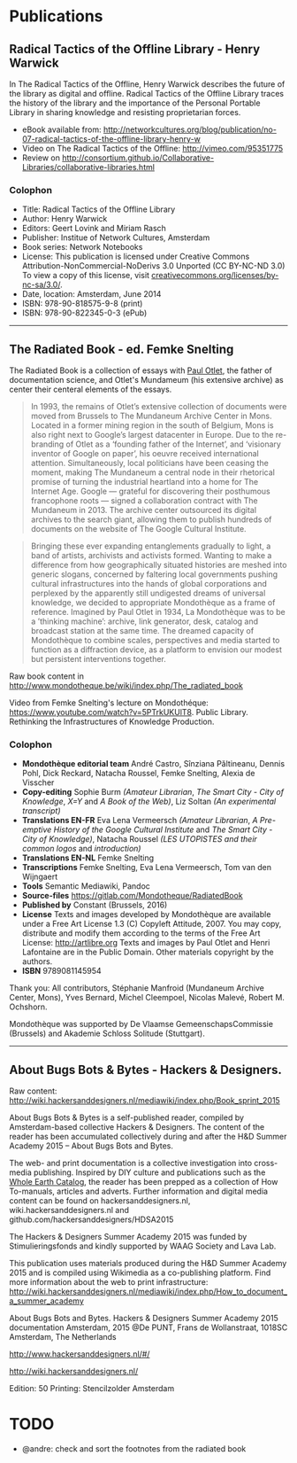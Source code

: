 # Publications

## Radical Tactics of the Offline Library - Henry Warwick 
In The Radical Tactics of the Offline, Henry Warwick describes the future of the library as digital and offline. 
Radical Tactics of the Offline Library traces the history of the library and the importance of the Personal Portable Library in sharing knowledge and resisting proprietarian forces.

* eBook available from: <http://networkcultures.org/blog/publication/no-07-radical-tactics-of-the-offline-library-henry-w>
* Video on The Radical Tactics of the Offline: <http://vimeo.com/95351775>
* Review on <http://consortium.github.io/Collaborative-Libraries/collaborative-libraries.html>

### Colophon
* Title: Radical Tactics of the Offline Library 
* Author: Henry Warwick 
* Editors: Geert Lovink and Miriam Rasch
* Publisher: Institue of Network Cultures, Amsterdam
* Book series: Network Notebooks
* License: This publication is licensed under Creative Commons
Attribution-NonCommercial-NoDerivs 3.0 Unported (CC BY-NC-ND 3.0) To
view a copy of this license, visit
[creativecommons.org/licenses/by-nc-sa/3.0/](http://creativecommons.org/licenses/by-nc-sa/3.0/).
* Date, location: Amsterdam, June 2014 
* ISBN: 978-90-818575-9-8 (print) 
* ISBN: 978-90-822345-0-3 (ePub)


-------------


## The Radiated Book - ed. Femke Snelting

The Radiated Book is a collection of essays with [Paul Otlet](https://en.wikipedia.org/wiki/Paul_Otlet), the father of documentation science, and Otlet's Mundameum (his extensive archive) as center their centeral elements of the essays.

> In 1993, the remains of Otlet’s extensive collection of documents were moved from Brussels to The Mundaneum Archive Center in Mons. Located in a former mining region in the south of Belgium, Mons is also right next to Google’s largest datacenter in Europe. Due to the re-branding of Otlet as a ‘founding father of the Internet’, and ‘visionary inventor of Google on paper’, his oeuvre received international attention. Simultaneously, local politicians have been ceasing the moment, making The Mundaneum a central node in their rhetorical promise of turning the industrial heartland into a home for The Internet Age. Google — grateful for discovering their posthumous francophone roots — signed a collaboration contract with The Mundaneum in 2013. The archive center outsourced its digital archives to the search giant, allowing them to publish hundreds of documents on the website of The Google Cultural Institute.

> Bringing these ever expanding entanglements gradually to light, a band of artists, archivists and activists formed. Wanting to make a difference from how geographically situated histories are meshed into generic slogans, concerned by faltering local governments pushing cultural infrastructures into the hands of global corporations and perplexed by the apparently still undigested dreams of universal knowledge, we decided to appropriate Mondothèque as a frame of reference. Imagined by Paul Otlet in 1934, La Mondothèque was to be a ’thinking machine’: archive, link generator, desk, catalog and broadcast station at the same time. The dreamed capacity of Mondothèque to combine scales, perspectives and media started to function as a diffraction device, as a platform to envision our modest but persistent interventions together.



Raw book content in  <http://www.mondotheque.be/wiki/index.php/The_radiated_book>

Video from Femke Snelting's lecture on Mondothéque: <https://www.youtube.com/watch?v=5PTrkUKUlT8>. Public Library. Rethinking the Infrastructures of Knowledge Production.



### Colophon
-   **Mondothèque editorial team** André Castro, Sînziana Păltineanu,
    Dennis Pohl, Dick Reckard, Natacha Roussel, Femke Snelting, Alexia
    de Visscher
-   **Copy-editing** Sophie Burm *(Amateur Librarian*, *The Smart City -
    City of Knowledge*, *X=Y* and *A Book of the Web)*, Liz Soltan *(An
    experimental transcript)*
-   **Translations EN-FR** Eva Lena Vermeersch *(Amateur Librarian*, *A
    Pre-emptive History of the Google Cultural Institute* and *The Smart
    City - City of Knowledge)*, Natacha Roussel *(LES UTOPISTES and
    their common logos* and *introduction)*
-   **Translations EN-NL** Femke Snelting
-   **Transcriptions** Femke Snelting, Eva Lena Vermeersch, Tom van den
    Wijngaert
-   **Tools** Semantic Mediawiki, Pandoc
-   **Source-files** <https://gitlab.com/Mondotheque/RadiatedBook>
-   **Published by** Constant (Brussels, 2016)
-   **License** Texts and images developed by Mondothèque are available
    under a Free Art License 1.3 (C) Copyleft Attitude, 2007. You may
    copy, distribute and modify them according to the terms of the Free
    Art License: <http://artlibre.org> Texts and images by Paul Otlet
    and Henri Lafontaine are in the Public Domain. Other materials
    copyright by the authors.
-   **ISBN** 9789081145954 

Thank you: All contributors, Stéphanie Manfroid (Mundaneum Archive
Center, Mons), Yves Bernard, Michel Cleempoel, Nicolas Malevé, Robert M.
Ochshorn.

Mondothèque was supported by De Vlaamse GemeenschapsCommissie (Brussels)
and Akademie Schloss Solitude (Stuttgart).


-------------


## About Bugs Bots & Bytes - Hackers & Designers. 
Raw content: http://wiki.hackersanddesigners.nl/mediawiki/index.php/Book_sprint_2015
    
About Bugs Bots & Bytes is a self-published reader, compiled by Amsterdam-based collective Hackers & Designers. The content of the reader has been accumulated collectively during and after the H&D Summer Academy 2015 – About Bugs Bots and Bytes.  

The web- and print documentation is a collective investigation into cross-media publishing. Inspired by DIY culture and publications such as the [Whole Earth Catalog](https://en.wikipedia.org/wiki/Whole_Earth_Catalog), the reader has been prepped as a collection of How To-manuals, articles and adverts. Further information and digital media content can be found on hackersanddesigners.nl, wiki.hackersanddesigners.nl and github.com/hackersanddesigners/HDSA2015


The Hackers & Designers Summer Academy 2015 was funded by
Stimulieringsfonds and kindly supported by WAAG Society
and Lava Lab.

This publication uses materials produced during the H&D Summer Academy 2015 and is compiled using Wikimedia as a co-publishing platform.
Find more information about the web to print infrastructure: http://wiki.hackersanddesigners.nl/mediawiki/index.php/How_to_document_a_summer_academy

About Bugs Bots and Bytes.
Hackers & Designers Summer Academy 2015 documentation
Amsterdam, 2015
@De PUNT, Frans de Wollanstraat, 1018SC Amsterdam, The Netherlands

<http://www.hackersanddesigners.nl/#/>

<http://wiki.hackersanddesigners.nl/>

Edition: 50
Printing: Stencilzolder Amsterdam   


# TODO
* @andre: check and sort the footnotes from the radiated book
